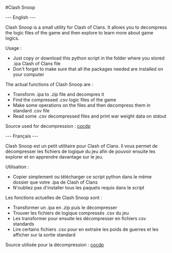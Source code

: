 #Clash Snoop

--- English ---

Clash Snoop is a small utility for Clash of Clans. It allows you to decompress the logic files of the game and then explore to learn more about game logics.

Usage : 
- Just copy or download this python script in the folder where you stored .ipa Clash of Clans file
- Don't forget to make sure that all the packages needed are installed on your computer

The actual functions of Clash Snoop are :

- Transform .ipa to .zip file and decompres it
- Find the compressed .csv logic files of the game
- Make some operations on the files and then decompress them in standard .csv file
- Read some .csv decompressed files and print war weight data on stdout

Source used for decompression : [cocdp](https://github.com/clanner/cocdp)

--- Français ---

Clash Snoop est un petit utilitaire pour Clash of Clans. Il vous permet de décompresser les fichiers de logique du jeu afin de pouvoir ensuite les explorer et en apprendre davantage sur le jeu.

Utilisation :
- Copier simplement ou télécharger ce script python dans le même dossier que votre .ipa de Clash of Clans
- N'oubliez pas d'installer tous les paquets requis dans le script

Les fonctions actuelles de Clash Snoop sont :

- Transformer un .ipa en .zip puis le décompresser
- Trouver les fichiers de logique compressés .csv du jeu
- Les transformer pour ensuite les décompresser en fichiers csv standards
- Lire certains fichiers .csv pour en extraire les poids de guerres et les afficher sur la sortie standard

Source utilisée pour la décompression : [cocdp](https://github.com/clanner/cocdp)